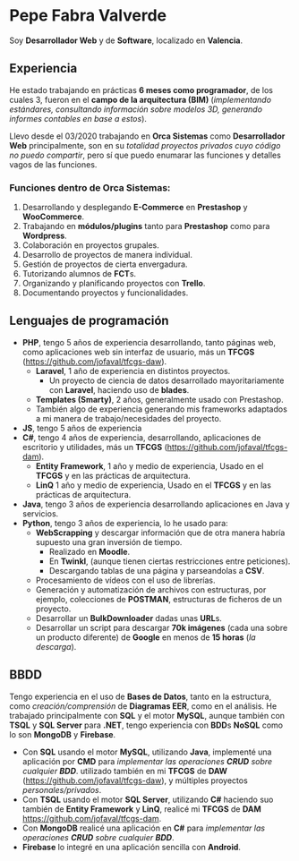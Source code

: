# Pepe Fabra Valverde
Soy **Desarrollador Web** y de **Software**, localizado en **Valencia**.

## Experiencia
He estado trabajando en prácticas **6 meses como programador**, de los cuales 3, fueron en el **campo de la arquitectura (BIM)** (*implementando estándares, consultando información sobre modelos 3D, generando informes contables en base a estos*).

Llevo desde el 03/2020 trabajando en **Orca Sistemas** como **Desarrollador Web** principalmente, son en su *totalidad proyectos privados cuyo código no puedo compartir*, pero sí que puedo enumarar las funciones y detalles vagos de las funciones.
### Funciones dentro de **Orca Sistemas**:
1. Desarrollando y desplegando **E-Commerce** en **Prestashop** y **WooCommerce**.
2. Trabajando en **módulos/plugins** tanto para **Prestashop** como para **Wordpress**.
3. Colaboración en proyectos grupales.
4. Desarrollo de proyectos de manera individual.
5. Gestión de proyectos de cierta envergadura.
6. Tutorizando alumnos de **FCT**s.
7. Organizando y planificando proyectos con **Trello**.
8. Documentando proyectos y funcionalidades.

## Lenguajes de programación
  * **PHP**, tengo 5 años de experiencia desarrollando, tanto páginas web, como aplicaciones web sin interfaz de usuario, más un **TFCGS** (<https://github.com/jofaval/tfcgs-daw>).
    * **Laravel**, 1 año de experiencia en distintos proyectos.
      * Un proyecto de ciencia de datos desarrollado mayoritariamente con **Laravel**, haciendo uso de **blades**.
    * **Templates (Smarty)**, 2 años, generalmente usado con Prestashop.
    * También algo de experiencia generando mis frameworks adaptados a mi manera de trabajo/necesidades del proyecto.
  * **JS**, tengo 5 años de experiencia
  * **C#**, tengo 4 años de experiencia, desarrollando, aplicaciones de escritorio y utilidades, más un **TFCGS** (<https://github.com/jofaval/tfcgs-dam>).
    * **Entity Framework**, 1 año y medio de experiencia, Usado en el **TFCGS** y en las prácticas de arquitectura.
    * **LinQ** 1 año y medio de experiencia, Usado en el **TFCGS** y en las prácticas de arquitectura.
  * **Java**, tengo 3 años de experiencia desarrollando aplicaciones en Java y servicios.
  * **Python**, tengo 3 años de experiencia, lo he usado para:
    * **WebScrapping** y descargar información que de otra manera habría supuesto una gran inversión de tiempo.
      * Realizado en **Moodle**.
      * En **Twinkl**, (aunque tienen ciertas restricciones entre peticiones).
      * Descargando tablas de una página y parseandolas a **CSV**.
    * Procesamiento de vídeos con el uso de librerías.
    * Generación y automatización de archivos con estructuras, por ejemplo, colecciones de **POSTMAN**, estructuras de ficheros de un proyecto.
    * Desarrollar un **BulkDownloader** dadas unas **URL**s.
    * Desarrollar un script para descargar **70k imágenes** (cada una sobre un producto diferente) de **Google** en menos de **15 horas** (*la descarga*).

## BBDD
Tengo experiencia en el uso de **Bases de Datos**, tanto en la estructura, como *creación/comprensión* de **Diagramas EER**, como en el análisis.
He trabajado principalmente con **SQL** y el motor **MySQL**, aunque también con **TSQL** y **SQL Server** para **.NET**, tengo experiencia con **BDD**s **NoSQL** como lo son **MongoDB** y **Firebase**.
  * Con **SQL** usando el motor **MySQL**, utilizando **Java**, implementé una aplicación por **CMD** para *implementar las operaciones **CRUD** sobre cualquier **BDD***. utilizado también en mi **TFCGS** de **DAW** (<https://github.com/jofaval/tfcgs-daw>), y múltiples proyectos *personales/privados*.
  * Con **TSQL** usando el motor **SQL Server**, utilizando **C#** haciendo suo también de **Entity Framework** y **LinQ**, realicé mi **TFCGS** de **DAM** <https://github.com/jofaval/tfcgs-dam>.
  * Con **MongoDB** realicé una aplicación en **C#** para *implementar las operaciones **CRUD** sobre cualquier **BDD***.
  * **Firebase** lo integré en una aplicación sencilla con **Android**.
